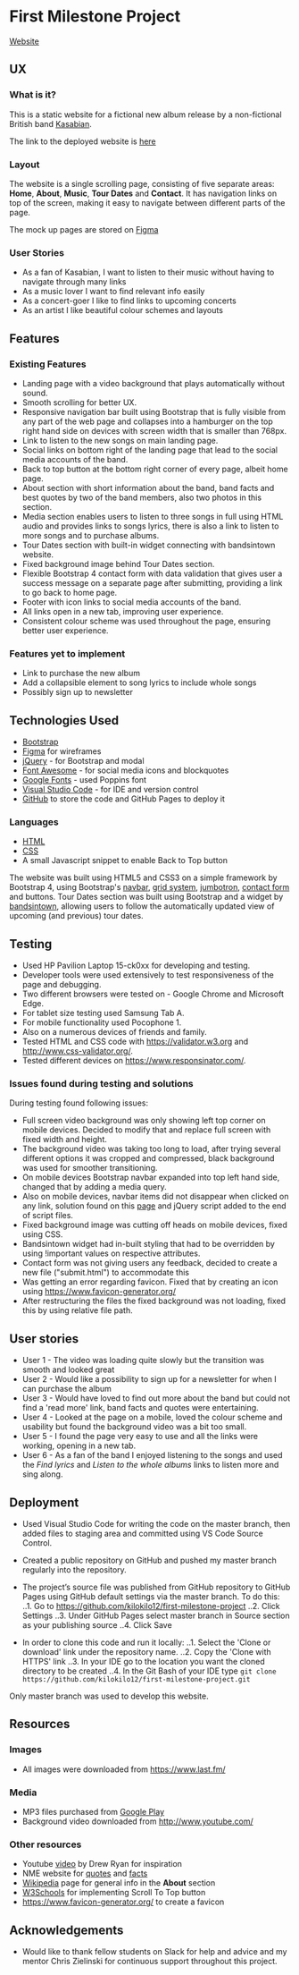 # First Milestone Project


[Website](https://kilokilo12.github.io/first-milestone-project/)



## UX


### What is it?

This is a static website for a fictional new album release by a non-fictional British band [Kasabian](https://en.wikipedia.org/wiki/Kasabian "Kasabian Wiki").

The link to the deployed website is [here](https://kilokilo12.github.io/first-milestone-project/)


### Layout

The website is a single scrolling page, consisting of five separate areas: **Home**, **About**, **Music**, **Tour Dates** and **Contact**. It has navigation links on top of the screen, making it easy to navigate between different parts of the page.

The mock up pages are stored on [Figma](https://www.figma.com/file/IL9Iy0zmTcOyDZGFOj1r6Cdo/Kasabian?node-id=0%3A1)


### User Stories

* As a fan of Kasabian, I want to listen to their music without having to navigate through many links
* As a music lover I want to find relevant info easily
* As a concert-goer I like to find links to upcoming concerts 
* As an artist I like beautiful colour schemes and layouts



## Features


### Existing Features


* Landing page with a video background that plays automatically without sound.
* Smooth scrolling for better UX.
* Responsive navigation bar built using Bootstrap that is fully visible from any part of the web page and collapses into a hamburger on the top right hand side on devices with screen width that is smaller than 768px. 
* Link to listen to the new songs on main landing page.
* Social links on bottom right of the landing page that lead to the social media accounts of the band.
* Back to top button at the bottom right corner of every page, albeit home page.
* About section with short information about the band, band facts and best quotes by two of the band members, also two photos in this section.
* Media section enables users to listen to three songs in full using HTML audio and provides links to songs lyrics, there is also a link to listen to more songs and to purchase albums.
* Tour Dates section with built-in widget connecting with bandsintown website.
* Fixed background image behind Tour Dates section.
* Flexible Bootstrap 4 contact form with data validation that gives user a success message on a separate page after submitting, providing a link to go back to home page.
* Footer with icon links to social media accounts of the band.
* All links open in a new tab, improving user experience.
* Consistent colour scheme was used throughout the page, ensuring better user experience.


### Features yet to implement

* Link to purchase the new album
* Add a collapsible element to song lyrics to include whole songs
* Possibly sign up to newsletter



## Technologies Used

- [Bootstrap](https://getbootstrap.com/)
- [Figma](https://www.figma.com/) for wireframes
- [jQuery](https://jquery.com/) - for Bootstrap and modal
- [Font Awesome](https://fontawesome.com/) - for social media icons and blockquotes
- [Google Fonts](https://fonts.google.com/) - used Poppins font
- [Visual Studio Code](https://code.visualstudio.com/) - for IDE and version control
- [GitHub](https://github.com/) to store the code and GitHub Pages to deploy it


### Languages
- [HTML](https://html.com/)
- [CSS](https://en.wikipedia.org/wiki/Cascading_Style_Sheets)
- A small Javascript snippet to enable Back to Top button

The website was built using HTML5 and CSS3 on a simple framework by Bootstrap 4, using Bootstrap's [navbar](https://getbootstrap.com/docs/4.3/components/navbar/), [grid system](https://getbootstrap.com/docs/4.3/layout/grid/), [jumbotron](https://getbootstrap.com/docs/4.3/components/jumbotron/), [contact form](https://getbootstrap.com/docs/4.3/components/forms/) and buttons.
Tour Dates section was built using Bootstrap and a widget by [bandsintown](https://www.bandsintown.com/), allowing users to follow the automatically updated view of upcoming (and previous) tour dates.



## Testing

- Used HP Pavilion Laptop 15-ck0xx for developing and testing. 
- Developer tools were used extensively to test responsiveness of the page and debugging.
- Two different browsers were tested on - Google Chrome and Microsoft Edge.
- For tablet size testing used Samsung Tab A.
- For mobile functionality used Pocophone 1.
- Also on a numerous devices of friends and family.
- Tested HTML and CSS code with <https://validator.w3.org> and <http://www.css-validator.org/>.
- Tested different devices on <https://www.responsinator.com/>.


### Issues found during testing and solutions

During testing found following issues:
- Full screen video background was only showing left top corner on mobile devices. Decided to modify that and replace full screen with fixed width and height.
- The background video was taking too long to load, after trying several different options it was cropped and compressed, black background was used for smoother transitioning.
- On mobile devices Bootstrap navbar expanded into top left hand side, changed that by adding a media query.
- Also on mobile devices, navbar items did not disappear when clicked on any link, solution found on this [page](https://stackoverflow.com/questions/42401606/how-to-hide-collapsible-bootstrap-4-navbar-on-click) and jQuery script added to the end of script files.
- Fixed background image was cutting off heads on mobile devices, fixed using CSS.
- Bandsintown widget had in-built styling that had to be overridden by using !important values on respective attributes.
- Contact form was not giving users any feedback, decided to create a new file ("submit.html") to accommodate this
- Was getting an error regarding favicon. Fixed that by creating an icon using <https://www.favicon-generator.org/>
- After restructuring the files the fixed background was not loading, fixed this by using relative file path.



## User stories

- User 1 - The video was loading quite slowly but the transition was smooth and looked great
- User 2 - Would like a possibility to sign up for a newsletter for when I can purchase the album
- User 3 - Would have loved to find out more about the band but could not find a 'read more' link, band facts and quotes were entertaining.
- User 4 - Looked at the page on a mobile, loved the colour scheme and usability but found the background video was a bit too small.
- User 5 - I found the page very easy to use and all the links were working, opening in a new tab.
- User 6 - As a fan of the band I enjoyed listening to the songs and used the *Find lyrics* and *Listen to the whole albums* links to listen more and sing along.



## Deployment

* Used Visual Studio Code for writing the code on the master branch, then added files to staging area and committed using VS Code Source Control.
* Created a public repository on GitHub and pushed my master branch regularly into the repository. 
* The project’s source file was published from GitHub repository to GitHub Pages using GitHub default settings via the master branch.
To do this:
 ..1. Go to <https://github.com/kilokilo12/first-milestone-project>
 ..2. Click Settings
 ..3. Under GitHub Pages select master branch in Source section as your publishing source
 ..4. Click Save

* In order to clone this code and run it locally:
..1. Select the 'Clone or download' link under the repository name.
..2. Copy the 'Clone with HTTPS' link
..3. In your IDE go to the location you want the cloned directory to be created 
..4. In the Git Bash of your IDE type `git clone https://github.com/kilokilo12/first-milestone-project.git`

Only master branch was used to develop this website.



## Resources


### Images

- All images were downloaded from <https://www.last.fm/>


### Media

- MP3 files purchased from [Google Play](https://play.google.com/store)
- Background video downloaded from <http://www.youtube.com/>


### Other resources

* Youtube [video](https://youtu.be/V_lAhqLXT9A) by Drew Ryan for inspiration
* NME website for [quotes](https://www.nme.com/photos/kasabian-29-of-tom-and-serge-s-most-hilarious-boasts-1411450) and [facts](https://www.nme.com/photos/50-geeky-facts-you-might-not-know-about-kasabian-1404688)
* [Wikipedia](https://en.wikipedia.org/wiki/Kasabian) page for general info in the **About** section
* [W3Schools](https://www.w3schools.com/howto/howto_js_scroll_to_top.asp) for implementing Scroll To Top button
* <https://www.favicon-generator.org/> to create a favicon



## Acknowledgements

- Would like to thank fellow students on Slack for help and advice and my mentor Chris Zielinski for continuous support throughout this project.